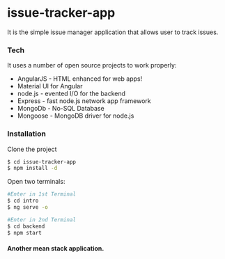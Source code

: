 # issue-tracker-app

It is the simple issue manager application that allows user to track issues.
### Tech

It uses a number of open source projects to work properly:

* AngularJS - HTML enhanced for web apps!
* Material UI for Angular
* node.js - evented I/O for the backend
* Express - fast node.js network app framework
* MongoDb - No-SQL Database
* Mongoose - MongoDB driver for node.js

### Installation

Clone the project 
```sh
$ cd issue-tracker-app
$ npm install -d
```
Open two terminals: 
```sh 
#Enter in 1st Terminal
$ cd intro
$ ng serve -o
```
```sh 
#Enter in 2nd Terminal
$ cd backend
$ npm start
```

#### Another mean stack application. 
